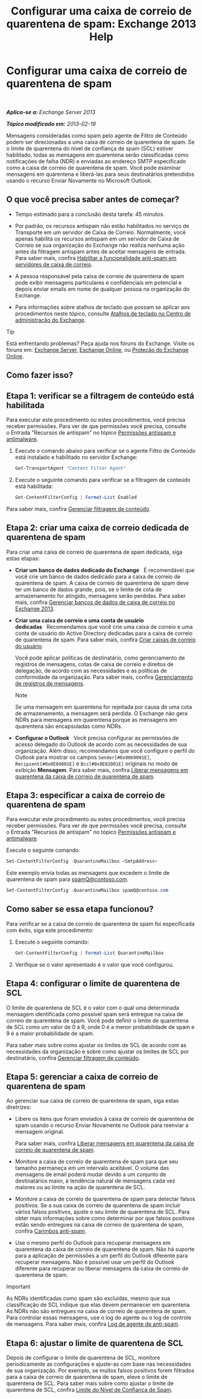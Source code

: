 ﻿---
title: 'Configurar uma caixa de correio de quarentena de spam: Exchange 2013 Help'
TOCTitle: Configurar uma caixa de correio de quarentena de spam
ms:assetid: 907d2f90-2a62-4d59-a4cf-945fef2e963f
ms:mtpsurl: https://technet.microsoft.com/pt-br/library/Bb123746(v=EXCHG.150)
ms:contentKeyID: 50486171
ms.date: 05/22/2018
mtps_version: v=EXCHG.150
ms.translationtype: MT
---

# Configurar uma caixa de correio de quarentena de spam

 

_**Aplica-se a:** Exchange Server 2013_

_**Tópico modificado em:** 2013-02-19_

Mensagens consideradas como spam pelo agente de Filtro de Conteúdo podem ser direcionadas a uma caixa de correio de quarentena de spam. Se o limite de quarentena do nível de confiança de spam (SCL) estiver habilitado, todas as mensagens em quarentena serão classificadas como notificações de falha (NDR) e enviadas ao endereço SMTP especificado como a caixa de correio de quarentena de spam. Você pode examinar mensagens em quarentena e liberá-las para seus destinatários pretendidos usando o recurso Enviar Novamente no Microsoft Outlook.

## O que você precisa saber antes de começar?

  - Tempo estimado para a conclusão desta tarefa: 45 minutos.

  - Por padrão, os recursos antispam não estão habilitados no serviço de Transporte em um servidor de Caixa de Correio. Normalmente, você apenas habilita os recursos antispam em um servidor de Caixa de Correio se sua organização do Exchange não realiza nenhuma ação antes da filtragem antispam antes de aceitar mensagens de entrada. Para saber mais, confira [Habilitar a funcionalidade anti-spam em servidores de caixa de correio](enable-anti-spam-functionality-on-mailbox-servers-exchange-2013-help.md).

  - A pessoa responsável pela caixa de correio de quarentena de spam pode exibir mensagens particulares e confidenciais em potencial e depois enviar emails em nome de qualquer pessoa na organização do Exchange.

  - Para informações sobre atalhos de teclado que possam se aplicar aos procedimentos neste tópico, consulte [Atalhos de teclado no Centro de administração do Exchange](keyboard-shortcuts-in-the-exchange-admin-center-exchange-online-protection-help.md).


> [!TIP]
> Está enfrentando problemas? Peça ajuda nos fóruns do Exchange. Visite os fóruns em: <A href="https://go.microsoft.com/fwlink/p/?linkid=60612">Exchange Server</A>, <A href="https://go.microsoft.com/fwlink/p/?linkid=267542">Exchange Online</A>, ou <A href="https://go.microsoft.com/fwlink/p/?linkid=285351">Proteção do Exchange Online</A>.



## Como fazer isso?

## Etapa 1: verificar se a filtragem de conteúdo está habilitada

Para executar este procedimento ou estes procedimentos, você precisa receber permissões. Para ver de que permissões você precisa, consulte o Entrada "Recursos de antispam" no tópico [Permissões antispam e antimalware](anti-spam-and-anti-malware-permissions-exchange-2013-help.md).

1.  Execute o comando abaixo para verificar se o agente Filtro de Conteúdo está instalado e habilitado no servidor Exchange:
    
    ```powershell
    Get-TransportAgent "Content Filter Agent"
    ```

2.  Execute o seguinte comando para verificar se a filtragem de conteúdo está habilitada:
    
    ```powershell
    Get-ContentFilterConfig | Format-List Enabled
    ```

Para saber mais, confira [Gerenciar filtragem de conteúdo](manage-content-filtering-exchange-2013-help.md).

## Etapa 2: criar uma caixa de correio dedicada de quarentena de spam

Para criar uma caixa de correio de quarentena de spam dedicada, siga estas etapas:

  - **Criar um banco de dados dedicado do Exchange**   É recomendável que você crie um banco de dados dedicado para a caixa de correio de quarentena de spam. A caixa de correio de quarentena de spam deve ter um banco de dados grande, pois, se o limite de cota de armazenamento for atingido, mensagens serão perdidas. Para saber mais, confira [Gerenciar bancos de dados de caixa de correio no Exchange 2013](manage-mailbox-databases-in-exchange-2013-exchange-2013-help.md).

  - **Criar uma caixa de correio e uma conta de usuário dedicadas**   Recomendamos que você crie uma caixa de correio e uma conta de usuário do Active Directory dedicadas para a caixa de correio de quarentena de spam. Para saber mais, confira [Criar caixas de correio do usuário](create-user-mailboxes-exchange-2013-help.md).
    
    Você pode aplicar políticas de destinatário, como gerenciamento de registros de mensagens, cotas de caixa de correio e direitos de delegação, de acordo com as necessidades e as políticas de conformidade da organização. Para saber mais, confira [Gerenciamento de registros de mensagens](https://docs.microsoft.com/pt-br/exchange/security-and-compliance/messaging-records-management/messaging-records-management).
    

    > [!NOTE]
    > Se uma mensagem em quarentena for rejeitada por causa de uma cota de armazenamento, a mensagem será perdida. O Exchange não gera NDRs para mensagens em quarentena porque as mensagens em quarentena são encapsuladas como NDRs.



  - **Configurar o Outlook**   Você precisa configurar as permissões de acesso delegado do Outlook de acordo com as necessidades de sua organização. Além disso, recomendamos que você configure o perfil do Outlook para mostrar os campos `Sender[#0x0069001E]`, `Recipient[#0x0E04001E]` e `Bcc[#0x0E02001E]` originais no modo de exibição **Mensagem**. Para saber mais, confira [Liberar mensagens em quarentena da caixa de correio de quarentena de spam](release-quarantined-messages-from-the-spam-quarantine-mailbox-exchange-2013-help.md).

## Etapa 3: especificar a caixa de correio de quarentena de spam

Para executar este procedimento ou estes procedimentos, você precisa receber permissões. Para ver de que permissões você precisa, consulte o Entrada "Recursos de antispam" no tópico [Permissões antispam e antimalware](anti-spam-and-anti-malware-permissions-exchange-2013-help.md).

Execute o seguinte comando:

```powershell
Set-ContentFilterConfig -QuarantineMailbox <SmtpAddress>
```

Este exemplo envia todas as mensagens que excedem o limite de quarentena de spam para spamQ@contoso.com.

```powershell
Set-ContentFilterConfig -QuarantineMailbox spamQ@contoso.com
```

## Como saber se essa etapa funcionou?

Para verificar se a caixa de correio de quarentena de spam foi especificada com êxito, siga este procedimento:

1.  Execute o seguinte comando:
    
    ```powershell
    Get-ContentFilterConfig | Format-List QuarantineMailbox
    ```

2.  Verifique se o valor apresentado é o valor que você configurou.

## Etapa 4: configurar o limite de quarentena de SCL

O limite de quarentena de SCL é o valor com o qual uma determinada mensagem identificada como possível spam será entregue na caixa de correio de quarentena de spam. Você pode definir o limite de quarentena de SCL como um valor de 0 a 9, onde 0 é a menor probabilidade de spam e 9 é a maior probabilidade de spam.

Para saber mais sobre como ajustar os limites de SCL de acordo com as necessidades da organização e sobre como ajustar os limites de SCL por destinatário, confira [Gerenciar filtragem de conteúdo](manage-content-filtering-exchange-2013-help.md).

## Etapa 5: gerenciar a caixa de correio de quarentena de spam

Ao gerenciar sua caixa de correio de quarentena de spam, siga estas diretrizes:

  - Libere os itens que foram enviados à caixa de correio de quarentena de spam usando o recurso Enviar Novamente no Outlook para reenviar a mensagem original.
    
    Para saber mais, confira [Liberar mensagens em quarentena da caixa de correio de quarentena de spam](release-quarantined-messages-from-the-spam-quarantine-mailbox-exchange-2013-help.md).

  - Monitore a caixa de correio de quarentena de spam para que seu tamanho permaneça em um intervalo aceitável. O volume das mensagens de email poderá mudar devido a um conjunto de destinatários maior, à tendência natural de mensagens cada vez maiores ou ao limite na ação de quarentena de SCL.

  - Monitore a caixa de correio de quarentena de spam para detectar falsos positivos. Se a sua caixa de correio de quarentena de spam incluir vários falsos positivos, ajuste o seu limite de quarentena de SCL. Para obter mais informações sobre como determinar por que falsos positivos estão sendo entregues na caixa de correio de quarentena de spam, confira [Carimbos anti-spam](anti-spam-stamps-exchange-2013-help.md).

  - Use o mesmo perfil do Outlook para recuperar mensagens em quarentena da caixa de correio de quarentena de spam. Não há suporte para a aplicação de permissões a um perfil do Outlook diferente para recuperar mensagens. Não é possível usar um perfil do Outlook diferente para recuperar ou liberar mensagens da caixa de correio de quarentena de spam.


> [!IMPORTANT]
> As NDRs identificadas como spam são excluídas, mesmo que sua classificação de SCL indique que elas devem permanecer em quarentena. As NDRs não são entregues na caixa de correio de quarentena de spam. Para controlar essas mensagens, use o log do agente ou o log de controle de mensagens. Para saber mais, confira <A href="anti-spam-agent-logging-exchange-2013-help.md">Log de agente de anti-spam</A>.



## Etapa 6: ajustar o limite de quarentena de SCL

Depois de configurar o limite de quarentena de SCL, monitore periodicamente as configurações e ajuste-as com base nas necessidades de sua organização. Por exemplo, se muitos falsos positivos forem filtrados para a caixa de correio de quarentena de spam, eleve o limite de quarentena de SCL. Para saber mais sobre como ajustar o limite de quarentena de SCL, confira [Limite do Nível de Confiança de Spam](spam-confidence-level-threshold-exchange-2013-help.md).

